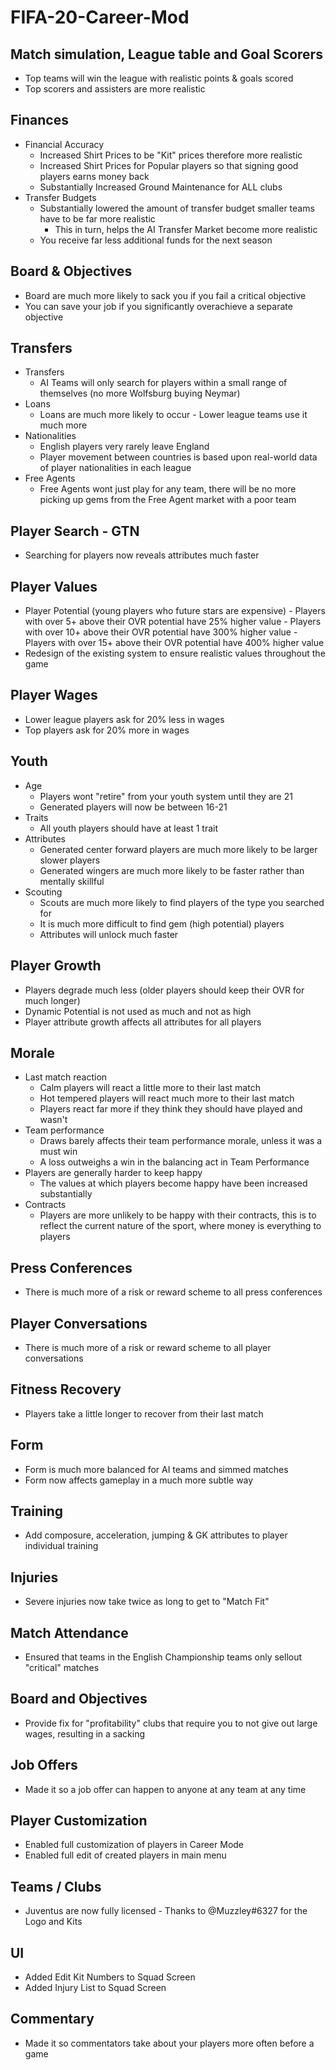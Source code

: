 
# FIFA-20-Career-Mod

## Match simulation, League table and Goal Scorers
- Top teams will win the league with realistic points & goals scored
- Top scorers and assisters are more realistic

## Finances

 - Financial Accuracy
	 - Increased Shirt Prices to be "Kit" prices therefore more realistic
	 - Increased Shirt Prices for Popular players so that signing good players earns money back
	 - Substantially Increased Ground Maintenance for ALL clubs
 - Transfer Budgets
	 - Substantially lowered the amount of transfer budget smaller teams have to be far more realistic
		- This in turn, helps the AI Transfer Market become more realistic
	 - You receive far less additional funds for the next season

## Board & Objectives
- Board are much more likely to sack you if you fail a critical objective
- You can save your job if you significantly overachieve a separate objective

## Transfers
- Transfers
	- AI Teams will only search for players within a small range of themselves (no more Wolfsburg buying Neymar)
- Loans
	- Loans are much more likely to occur - Lower league teams use it much more
- Nationalities
	- English players very rarely leave England
	- Player movement between countries is based upon real-world data of player nationalities in each league
- Free Agents
	- Free Agents wont just play for any team, there will be no more picking up gems from the Free Agent market with a poor team

## Player Search - GTN
- Searching for players now reveals attributes much faster

## Player Values
- Player Potential (young players who future stars are expensive)
		- Players with over 5+ above their OVR potential have 25% higher value
		- Players with over 10+ above their OVR potential have 300% higher value
		- Players with over 15+ above their OVR potential have 400% higher value
- Redesign of the existing system to ensure realistic values throughout the game

## Player Wages
- Lower league players ask for 20% less in wages
- Top players ask for 20% more in wages

## Youth
- Age
	- Players wont "retire" from your youth system until they are 21
	- Generated players will now be between 16-21
- Traits
	- All youth players should have at least 1 trait
- Attributes
	- Generated center forward players are much more likely to be larger slower players
	- Generated wingers are much more likely to be faster rather than mentally skillful
- Scouting
	- Scouts are much more likely to find players of the type you searched for
	- It is much more difficult to find gem (high potential) players
	- Attributes will unlock much faster

## Player Growth
- Players degrade much less (older players should keep their OVR for much longer)
- Dynamic Potential is not used as much and not as high
- Player attribute growth affects all attributes for all players

## Morale
- Last match reaction
	- Calm players will react a little more to their last match
	- Hot tempered players will react much more to their last match
	- Players react far more if they think they should have played and wasn't
- Team performance
	- Draws barely affects their team performance morale, unless it was a must win
	- A loss outweighs a win in the balancing act in Team Performance
- Players are generally harder to keep happy
	- The values at which players become happy have been increased substantially
- Contracts
	- Players are more unlikely to be happy with their contracts, this is to reflect the current nature of the sport, where money is everything to players

## Press Conferences
- There is much more of a risk or reward scheme to all press conferences

## Player Conversations
- There is much more of a risk or reward scheme to all player conversations

## Fitness Recovery
- Players take a little longer to recover from their last match

## Form
- Form is much more balanced for AI teams and simmed matches
- Form now affects gameplay in a much more subtle way

## Training
- Add composure, acceleration, jumping & GK attributes to player individual training

## Injuries
- Severe injuries now take twice as long to get to "Match Fit"

## Match Attendance 
- Ensured that teams in the English Championship teams only sellout "critical" matches

## Board and Objectives
- Provide fix for "profitability" clubs that require you to not give out large wages, resulting in a sacking

## Job Offers
- Made it so a job offer can happen to anyone at any team at any time

## Player Customization
- Enabled full customization of players in Career Mode
- Enabled full edit of created players in main menu

## Teams / Clubs
- Juventus are now fully licensed - Thanks to @Muzzley#6327 for the Logo and Kits

## UI
- Added Edit Kit Numbers to Squad Screen
- Added Injury List to Squad Screen

## Commentary
- Made it so commentators take about your players more often before a game
